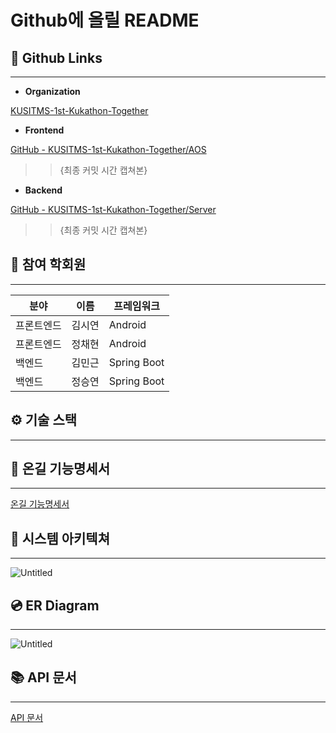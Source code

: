 # Github에 올릴 README

## **📎** Github Links

---

- **Organization**

[KUSITMS-1st-Kukathon-Together](https://github.com/KUSITMS-1st-Kukathon-Together)

- **Frontend**

[GitHub - KUSITMS-1st-Kukathon-Together/AOS](https://github.com/KUSITMS-1st-Kukathon-Together/AOS)

>> {최종 커밋 시간 캡쳐본}

- **Backend**

[GitHub - KUSITMS-1st-Kukathon-Together/Server](https://github.com/KUSITMS-1st-Kukathon-Together/Server)

>> {최종 커밋 시간 캡쳐본}

## 👥 참여 학회원

---

| 분야 | 이름 | 프레임워크 |
| --- | --- | --- |
| 프론트엔드 | 김시연 | Android |
| 프론트엔드 | 정채현 | Android |
| 백엔드 | 김민근 | Spring Boot |
| 백엔드 | 정승연 | Spring Boot |

## ⚙️ 기술 스택

---

## 🔖 온길 기능명세서

---

[온길 기능명세서](Github%E1%84%8B%E1%85%A6%20%E1%84%8B%E1%85%A9%E1%86%AF%E1%84%85%E1%85%B5%E1%86%AF%20README%20827a95ea93f74fa3b5674e53ce451f5d/%E1%84%8B%E1%85%A9%E1%86%AB%E1%84%80%E1%85%B5%E1%86%AF%20%E1%84%80%E1%85%B5%E1%84%82%E1%85%B3%E1%86%BC%E1%84%86%E1%85%A7%E1%86%BC%E1%84%89%E1%85%A6%E1%84%89%E1%85%A5%2057de7f9fee18410ab6eab0c29ac71d72.md)

## 🧩 시스템 아키텍쳐

---

![Untitled](Github%E1%84%8B%E1%85%A6%20%E1%84%8B%E1%85%A9%E1%86%AF%E1%84%85%E1%85%B5%E1%86%AF%20README%20827a95ea93f74fa3b5674e53ce451f5d/Untitled.png)

## 💿 ER Diagram

---

![Untitled](Github%E1%84%8B%E1%85%A6%20%E1%84%8B%E1%85%A9%E1%86%AF%E1%84%85%E1%85%B5%E1%86%AF%20README%20827a95ea93f74fa3b5674e53ce451f5d/Untitled%201.png)

## 📚 API 문서

---

[API 문서](Github%E1%84%8B%E1%85%A6%20%E1%84%8B%E1%85%A9%E1%86%AF%E1%84%85%E1%85%B5%E1%86%AF%20README%20827a95ea93f74fa3b5674e53ce451f5d/API%20%E1%84%86%E1%85%AE%E1%86%AB%E1%84%89%E1%85%A5%2084d6162273574fc2a2950a76e85f989c.md)
